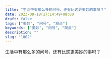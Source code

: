 ```yaml
---
title: "生活中有那么多的问号，还有比这更美妙的事吗？"
date: 2023-09-18T17:14:49+08:00
draft: false
tags: ["美妙", "问号", "观点"]
keywords: ["美妙", "问号", "观点"]
description: ""
slug: "1802"
---
```


生活中有那么多的问号，还有比这更美妙的事吗？